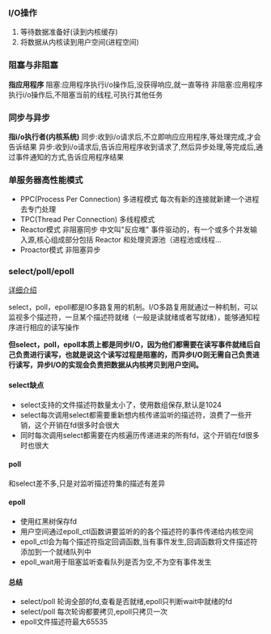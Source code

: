 ### I/O操作
1. 等待数据准备好(读到内核缓存)
2. 将数据从内核读到用户空间(进程空间)

### 阻塞与非阻塞
**指应用程序**
阻塞:应用程序执行i/o操作后,没获得响应,就一直等待
非阻塞:应用程序执行i/o操作后,不阻塞当前的线程,可执行其他任务

### 同步与异步
**指i/o执行者(内核系统)**
同步:收到i/o请求后,不立即响应应用程序,等处理完成,才会告诉结果
异步:收到i/o请求后,告诉应用程序收到请求了,然后异步处理,等完成后,通过事件通知的方式,告诉应用程序结果

### 单服务器高性能模式

- PPC(Process Per Connection) 多进程模式 每次有新的连接就新建一个进程去专门处理
- TPC(Thread Per Connection) 多线程模式
- Reactor模式 非阻塞同步  中文叫"反应堆" 事件驱动的，有一个或多个并发输入源,核心组成部分包括 Reactor 和处理资源池（进程池或线程...
- Proactor模式 非阻塞异步
  

### select/poll/epoll

[详细介绍](https://www.cnblogs.com/creazylinux/p/7364685.html)

select，poll，epoll都是IO多路复用的机制。I/O多路复用就通过一种机制，可以监视多个描述符，一旦某个描述符就绪（一般是读就绪或者写就绪），能够通知程序进行相应的读写操作

**但select，poll，epoll本质上都是同步I/O，因为他们都需要在读写事件就绪后自己负责进行读写，也就是说这个读写过程是阻塞的，而异步I/O则无需自己负责进行读写，异步I/O的实现会负责把数据从内核拷贝到用户空间。**

#### select缺点

- select支持的文件描述符数量太小了，使用数组保存,默认是1024
- select每次调用select都需要重新想内核传递监听的描述符，浪费了一些开销，这个开销在fd很多时会很大
- 同时每次调用select都需要在内核遍历传递进来的所有fd，这个开销在fd很多时也很大

#### poll

和select差不多,只是对监听描述符集的描述有差异

#### epoll
- 使用红黑树保存fd
- 用户空间通过epoll_ctl函数讲要监听的的各个描述符的事件传递给内核空间
- epoll_ctl会为每个描述符指定回调函数,当有事件发生,回调函数将文件描述符添加到一个就绪队列中
- epoll_wait用于阻塞监听查看队列是否为空,不为空有事件发生

#### 总结

- select/poll 轮询全部的fd,查看是否就绪,epoll只判断wait中就绪的fd
- select/poll 每次轮询都要拷贝,epoll只拷贝一次
- epoll文件描述符最大65535



